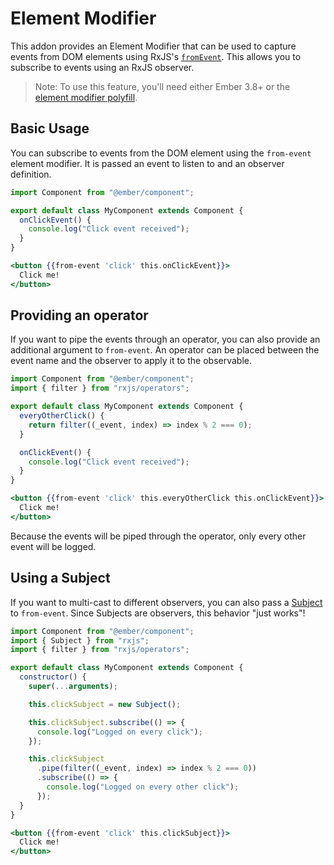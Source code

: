# Element Modifier

This addon provides an Element Modifier that can be used to capture events from DOM elements using RxJS's [`fromEvent`][rxjs-from-event]. This allows you to subscribe to events using an RxJS observer.

> Note: To use this feature, you'll need either Ember 3.8+ or the [element modifier polyfill][polyfill].

## Basic Usage

You can subscribe to events from the DOM element using the `from-event` element modifier. It is passed an event to listen to and an observer definition.

```js
import Component from "@ember/component";

export default class MyComponent extends Component {
  onClickEvent() {
    console.log("Click event received");
  }
}
```

```hbs
<button {{from-event 'click' this.onClickEvent}}>
  Click me!
</button>
```

## Providing an operator

If you want to pipe the events through an operator, you can also provide an additional argument to `from-event`. An operator can be placed between the event name and the observer to apply it to the observable.

```js
import Component from "@ember/component";
import { filter } from "rxjs/operators";

export default class MyComponent extends Component {
  everyOtherClick() {
    return filter((_event, index) => index % 2 === 0);
  }

  onClickEvent() {
    console.log("Click event received");
  }
}
```

```hbs
<button {{from-event 'click' this.everyOtherClick this.onClickEvent}}>
  Click me!
</button>
```

Because the events will be piped through the operator, only every other event will be logged.

## Using a Subject

If you want to multi-cast to different observers, you can also pass a [Subject][rxjs-subject] to `from-event`. Since Subjects are observers, this behavior "just works"!

```js
import Component from "@ember/component";
import { Subject } from "rxjs";
import { filter } from "rxjs/operators";

export default class MyComponent extends Component {
  constructor() {
    super(...arguments);

    this.clickSubject = new Subject();

    this.clickSubject.subscribe(() => {
      console.log("Logged on every click");
    });

    this.clickSubject
      .pipe(filter((_event, index) => index % 2 === 0))
      .subscribe(() => {
        console.log("Logged on every other click");
      });
  }
}
```

```hbs
<button {{from-event 'click' this.clickSubject}}>
  Click me!
</button>
```

[rxjs-from-event]: https://rxjs.dev/api/index/function/fromEvent
[rxjs-subject]: https://rxjs.dev/guide/subject
[polyfill]: https://github.com/rwjblue/ember-modifier-manager-polyfill
